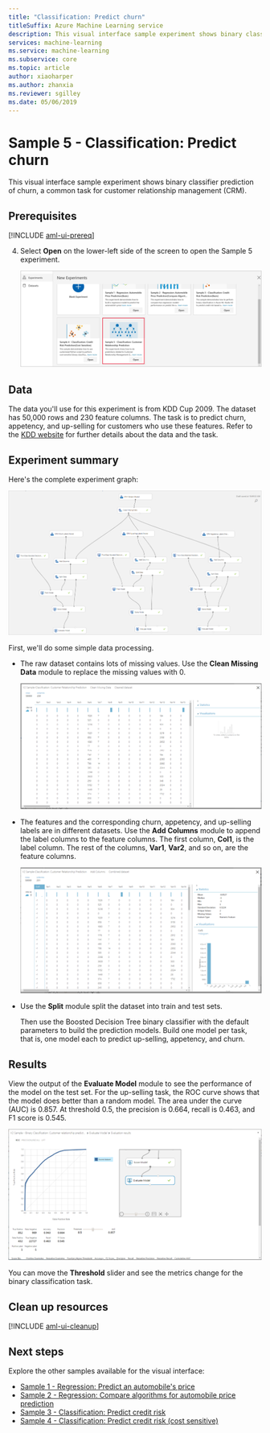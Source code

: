 ```yaml
---
title: "Classification: Predict churn"
titleSuffix: Azure Machine Learning service
description: This visual interface sample experiment shows binary classifier prediction of churn, a common task for customer relationship management (CRM).
services: machine-learning
ms.service: machine-learning
ms.subservice: core
ms.topic: article
author: xiaoharper
ms.author: zhanxia
ms.reviewer: sgilley
ms.date: 05/06/2019
---
```


# Sample 5 - Classification: Predict churn

This visual interface sample experiment shows binary classifier prediction of churn, a common task for customer relationship management (CRM).

## Prerequisites

[!INCLUDE [aml-ui-prereq](../../../includes/aml-ui-prereq.md)]

4. Select **Open** on the lower-left side of the screen to open the Sample 5 experiment.

    ![Open the experiment](media/sample-classification-predict-churn/open-sample5.png)

## Data

The data you'll use for this experiment is from KDD Cup 2009. The dataset has 50,000 rows and 230 feature columns. The task is to predict churn, appetency, and up-selling for customers who use these features. Refer to the [KDD website](https://www.kdd.org/kdd-cup/view/kdd-cup-2009) for further details about the data and the task.

## Experiment summary

Here's the complete experiment graph:

![Experiment graph](./media/sample-classification-predict-churn/experiment-graph.png)

First, we'll do some simple data processing.

- The raw dataset contains lots of missing values. Use the **Clean Missing Data** module to replace the missing values with 0.

    ![Clean the dataset](./media/sample-classification-predict-churn/cleaned-dataset.png)

- The features and the corresponding churn, appetency, and up-selling labels are in different datasets. Use the **Add Columns** module to append the label columns to the feature columns. The first column, **Col1**, is the label column. The rest of the columns, **Var1**, **Var2**, and so on, are the feature columns.
 
    ![Add the column dataset](./media/sample-classification-predict-churn/added-column1.png)

- Use the **Split** module split the dataset into train and test sets.


    Then use the Boosted Decision Tree binary classifier with the default parameters to build the prediction models. Build one model per task, that is, one model each to predict up-selling, appetency, and churn.

## Results

View the output of the **Evaluate Model** module to see the performance of the model on the test set. For the up-selling task, the ROC curve shows that the model does better than a random model. The area under the curve (AUC) is 0.857. At threshold 0.5, the precision is 0.664, recall is 0.463, and F1 score is 0.545.

![Evaluate the results](./media/sample-classification-predict-churn/evaluate-result.png)

 You can move the **Threshold** slider and see the metrics change for the binary classification task.

## Clean up resources

[!INCLUDE [aml-ui-cleanup](../../../includes/aml-ui-cleanup.md)]

## Next steps

Explore the other samples available for the visual interface:

- [Sample 1 - Regression: Predict an automobile's price](sample-regression-predict-automobile-price-basic.md)
- [Sample 2 - Regression: Compare algorithms for automobile price prediction](sample-regression-predict-automobile-price-compare-algorithms.md)
- [Sample 3 - Classification: Predict credit risk](sample-classification-predict-credit-risk-basic.md)
- [Sample 4 - Classification: Predict credit risk (cost sensitive)](sample-classification-predict-credit-risk-cost-sensitive.md)
